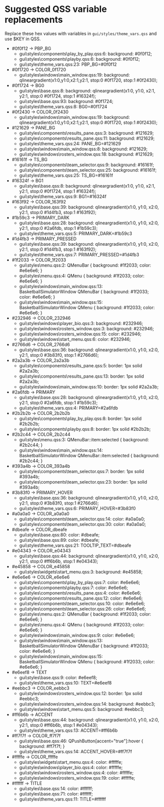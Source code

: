 # Suggested QSS variable replacements

Replace these hex values with variables in `gui/styles/theme_vars.qss` and use $KEY in QSS.

- #0f0f12 -> PBP_BG
  - gui\styles\components\play_by_play.qss:6: background: #0f0f12;
  - gui\styles\components\playby.qss:6: background: #0f0f12;
  - gui\styles\theme_vars.qss:23: PBP_BG=#0f0f12
- #0f1720 -> COLOR_0f1720
  - gui\styles\windows\main_window.qss:19: background: qlineargradient(x1:0,y1:0,x2:1,y2:1, stop:0 #0f1720, stop:1 #0f2430);
- #0f1724 -> BG0
  - gui\styles\base.qss:8: background: qlineargradient(x1:0, y1:0, x2:1, y2:1, stop:0 #0f1724, stop:1 #16324f);
  - gui\styles\base.qss:93: background: #0f1724;
  - gui\styles\theme_vars.qss:8: BG0=#0f1724
- #0f2430 -> COLOR_0f2430
  - gui\styles\windows\main_window.qss:19: background: qlineargradient(x1:0,y1:0,x2:1,y2:1, stop:0 #0f1720, stop:1 #0f2430);
- #121629 -> PANE_BG
  - gui\styles\components\results_pane.qss:3: background: #121629;
  - gui\styles\components\results_pane.qss:11: background: #121629;
  - gui\styles\theme_vars.qss:24: PANE_BG=#121629
  - gui\styles\windows\main_window.qss:8: background: #121629;
  - gui\styles\windows\rosters_window.qss:18: background: #121629;
- #16161f -> TS_BG
  - gui\styles\components\team_selector.qss:9: background: #16161f;
  - gui\styles\components\team_selector.qss:25: background: #16161f;
  - gui\styles\theme_vars.qss:25: TS_BG=#16161f
- #16324f -> BG1
  - gui\styles\base.qss:8: background: qlineargradient(x1:0, y1:0, x2:1, y2:1, stop:0 #0f1724, stop:1 #16324f);
  - gui\styles\theme_vars.qss:9: BG1=#16324f
- #163f92 -> COLOR_163f92
  - gui\styles\base.qss:39: background: qlineargradient(x1:0, y1:0, x2:0, y2:1, stop:0 #1d4fb3, stop:1 #163f92);
- #1b59c3 -> PRIMARY_DARK
  - gui\styles\base.qss:28: background: qlineargradient(x1:0, y1:0, x2:0, y2:1, stop:0 #2a6fdb, stop:1 #1b59c3);
  - gui\styles\theme_vars.qss:5: PRIMARY_DARK=#1b59c3
- #1d4fb3 -> PRIMARY_PRESSED
  - gui\styles\base.qss:39: background: qlineargradient(x1:0, y1:0, x2:0, y2:1, stop:0 #1d4fb3, stop:1 #163f92);
  - gui\styles\theme_vars.qss:7: PRIMARY_PRESSED=#1d4fb3
- #1f2033 -> COLOR_1f2033
  - gui\styles\menu.qss:2: QMenuBar { background: #1f2033; color: #e6e6e6; }
  - gui\styles\menu.qss:4: QMenu { background: #1f2033; color: #e6e6e6; }
  - gui\styles\windows\main_window.qss:13: BasketballSimulatorWindow QMenuBar { background: #1f2033; color: #e6e6e6; }
  - gui\styles\windows\main_window.qss:15: BasketballSimulatorWindow QMenu { background: #1f2033; color: #e6e6e6; }
- #232946 -> COLOR_232946
  - gui\styles\windows\player_bio.qss:3: background: #232946;
  - gui\styles\windows\rosters_window.qss:3: background: #232946;
  - gui\styles\windows\rosters_window.qss:15: color: #232946;
  - gui\styles\windows\start_menu.qss:6: color: #232946;
- #2766d6 -> COLOR_2766d6
  - gui\styles\base.qss:36: background: qlineargradient(x1:0, y1:0, x2:0, y2:1, stop:0 #3b83f0, stop:1 #2766d6);
- #2a2a3b -> COLOR_2a2a3b
  - gui\styles\components\results_pane.qss:5: border: 1px solid #2a2a3b;
  - gui\styles\components\results_pane.qss:13: border: 1px solid #2a2a3b;
  - gui\styles\windows\main_window.qss:10: border: 1px solid #2a2a3b;
- #2a6fdb -> PRIMARY
  - gui\styles\base.qss:28: background: qlineargradient(x1:0, y1:0, x2:0, y2:1, stop:0 #2a6fdb, stop:1 #1b59c3);
  - gui\styles\theme_vars.qss:4: PRIMARY=#2a6fdb
- #2b2b2b -> COLOR_2b2b2b
  - gui\styles\components\play_by_play.qss:8: border: 1px solid #2b2b2b;
  - gui\styles\components\playby.qss:8: border: 1px solid #2b2b2b;
- #2b2c44 -> COLOR_2b2c44
  - gui\styles\menu.qss:3: QMenuBar::item:selected { background: #2b2c44; }
  - gui\styles\windows\main_window.qss:14: BasketballSimulatorWindow QMenuBar::item:selected { background: #2b2c44; }
- #393a4b -> COLOR_393a4b
  - gui\styles\components\team_selector.qss:7: border: 1px solid #393a4b;
  - gui\styles\components\team_selector.qss:23: border: 1px solid #393a4b;
- #3b83f0 -> PRIMARY_HOVER
  - gui\styles\base.qss:36: background: qlineargradient(x1:0, y1:0, x2:0, y2:1, stop:0 #3b83f0, stop:1 #2766d6);
  - gui\styles\theme_vars.qss:6: PRIMARY_HOVER=#3b83f0
- #a0a0a0 -> COLOR_a0a0a0
  - gui\styles\components\team_selector.qss:14: color: #a0a0a0;
  - gui\styles\components\team_selector.qss:30: color: #a0a0a0;
- #dbeafe -> COLOR_dbeafe
  - gui\styles\base.qss:80: color: #dbeafe;
  - gui\styles\base.qss:89: color: #dbeafe;
  - gui\styles\theme_vars.qss:21: TOOLTIP_TEXT=#dbeafe
- #e04343 -> COLOR_e04343
  - gui\styles\base.qss:44: background: qlineargradient(x1:0, y1:0, x2:0, y2:1, stop:0 #ff6b6b, stop:1 #e04343);
- #e45858 -> COLOR_e45858
  - gui\styles\widgets\start_menu.qss:3: background: #e45858;
- #e6e6e6 -> COLOR_e6e6e6
  - gui\styles\components\play_by_play.qss:7: color: #e6e6e6;
  - gui\styles\components\playby.qss:7: color: #e6e6e6;
  - gui\styles\components\results_pane.qss:4: color: #e6e6e6;
  - gui\styles\components\results_pane.qss:12: color: #e6e6e6;
  - gui\styles\components\team_selector.qss:10: color: #e6e6e6;
  - gui\styles\components\team_selector.qss:26: color: #e6e6e6;
  - gui\styles\menu.qss:2: QMenuBar { background: #1f2033; color: #e6e6e6; }
  - gui\styles\menu.qss:4: QMenu { background: #1f2033; color: #e6e6e6; }
  - gui\styles\windows\main_window.qss:9: color: #e6e6e6;
  - gui\styles\windows\main_window.qss:13: BasketballSimulatorWindow QMenuBar { background: #1f2033; color: #e6e6e6; }
  - gui\styles\windows\main_window.qss:15: BasketballSimulatorWindow QMenu { background: #1f2033; color: #e6e6e6; }
- #e6eef8 -> TEXT
  - gui\styles\base.qss:9: color: #e6eef8;
  - gui\styles\theme_vars.qss:10: TEXT=#e6eef8
- #eebbc3 -> COLOR_eebbc3
  - gui\styles\windows\rosters_window.qss:12: border: 1px solid #eebbc3;
  - gui\styles\windows\rosters_window.qss:14: background: #eebbc3;
  - gui\styles\windows\start_menu.qss:5: background: #eebbc3;
- #ff6b6b -> ACCENT
  - gui\styles\base.qss:44: background: qlineargradient(x1:0, y1:0, x2:0, y2:1, stop:0 #ff6b6b, stop:1 #e04343);
  - gui\styles\theme_vars.qss:13: ACCENT=#ff6b6b
- #ff7f7f -> COLOR_ff7f7f
  - gui\styles\base.qss:46: QPushButton[accent="true"]:hover { background: #ff7f7f; }
  - gui\styles\theme_vars.qss:14: ACCENT_HOVER=#ff7f7f
- #fffffe -> COLOR_fffffe
  - gui\styles\widgets\start_menu.qss:4: color: #fffffe;
  - gui\styles\windows\player_bio.qss:4: color: #fffffe;
  - gui\styles\windows\rosters_window.qss:4: color: #fffffe;
  - gui\styles\windows\rosters_window.qss:19: color: #fffffe;
- #ffffff -> TITLE
  - gui\styles\base.qss:14: color: #ffffff;
  - gui\styles\base.qss:71: color: #ffffff;
  - gui\styles\theme_vars.qss:11: TITLE=#ffffff

